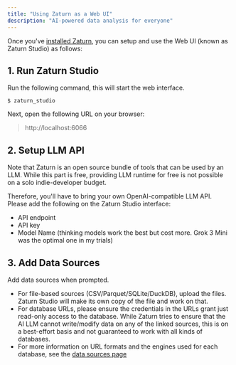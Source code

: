 ```yaml
---
title: "Using Zaturn as a Web UI"
description: "AI-powered data analysis for everyone"
---
```


Once you've [installed Zaturn](/docs/install), you can setup and use the Web UI (known as Zaturn Studio) as follows:

## 1. Run Zaturn Studio

Run the following command, this will start the web interface.

```
$ zaturn_studio
```

Next, open the following URL on your browser:

> http://localhost:6066

## 2. Setup LLM API

Note that Zaturn is an open source bundle of tools that can be used by an LLM. While this part is free, providing LLM runtime for free is not possible on a solo indie-developer budget. 

Therefore, you'll have to bring your own OpenAI-compatible LLM API. Please add the following on the Zaturn Studio interface:
- API endpoint
- API key
- Model Name (thinking models work the best but cost more. Grok 3 Mini was the optimal one in my trials) 

## 3. Add Data Sources

Add data sources when prompted.
- For file-based sources (CSV/Parquet/SQLite/DuckDB), upload the files. Zaturn Studio will make its own copy of the file and work on that. 
- For database URLs, please ensure the credentials in the URLs grant just read-only access to the database. While Zaturn tries to ensure that the AI LLM cannot write/modify data on any of the linked sources, this is on a best-effort basis and not guaranteed to work with all kinds of databases.
- For more information on URL formats and the engines used for each database, see the [data sources page](/docs/data-sources)



